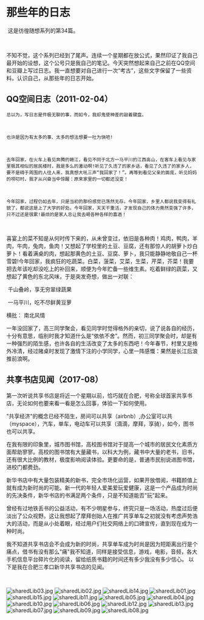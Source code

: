# 那些年的日志

​	这是彷徨随想系列的第34篇。

​	

​	不知不觉，这个系列已经到了尾声。连续一个星期都在放公式，果然印证了我自己最开始的设想，这个公号只是我自己的笔记。今天突然想起来自己之前在QQ空间和豆瓣上写过日志。我一直想要对自己进行一次“考古”，这些文字保留了一些资料。认识自己，从那些年的日志开始。



## QQ空间日志（2011-02-04）

 	总以为，写日志是件极无聊的事，而如今，我却鬼使神差的敲着键盘。



 	也许是因为有太多的事、太多的想法想要一吐为快吧!



 	去年回家，在火车上看见奔腾的赣江，看见不同于北方一马平川的江西高山，在客车上看见与家里极其相似的居民楼时，我是多么的激动啊!听见了久违了的家乡话，看见了久违了的家乡人，要不是碍于周围的人往人来，我真想大吼三声“我回家了！”。再等到看见父亲的面庞，听见妈妈的唠叨时，我才从兴奋当中惊醒：原来家里的一切都还没变！



 	今年回家，过程仍如去年，只是当初的那份感觉已荡然无存。今年回家，乡里人都说我变得有礼貌了，都说这是上了大学的好处。今年回家，天天干重活，才发现自己的体力竟然变强了许多，只不过还是很累!最烦的是家人总让我去喝各种各样的喜酒！

​	

​	喜宴上的菜不知是从何时传下来的，从未曾变过，依旧是各种肉！鸡肉，鸭肉，羊肉，牛肉，兔肉，鱼肉！又想起了学校里的土豆、豆腐，还有那惊人的胡萝卜炒白萝卜！看着满桌的肉，想起那黄色的土豆、豆腐、萝卜，我只能静静地敬自己一杯雪碧!今年回家，我疯狂的吃蔬菜。白菜，菠菜，艾菜，生菜，芹菜，芥菜！我要把去年该吃却没吃上的补回来，顺便为今年贮备一些维生素。吃着鲜绿的蔬菜，又想起了黄色的东北风味，于是突发奇想，做出一对联：                                        

​		千山叠岭，享无穷翠绿蔬果

​        一马平川，吃不尽鲜黄豆萝

 横批：        南北风情

 

​	一年没回家了，高三同学聚会，看见同学时觉得格外的亲切，说了说各自的经历，十分有意思，临别时我才知道什么是“依依不舍”。然而，初三同学聚会时，却是有一种强烈的陌生感，也许各自的生活改变了太多的东西吧！今年春节，村里又是格外冷清，经过赌桌时发现了激情下注的小学同学，心里一阵感慨：果然是长江后浪推前浪啊。



## 共享书店见闻（2017-08）

​	 第一次听说共享书店是将近一个星期以前，恰巧就在合肥，号称全球首家共享书店，无论如何也要来看一看是怎么回事，体验一下如何使用。       



​	 "共享经济"的概念已经不陌生，房间可以共享（airbnb）,办公室可以共（myspace），汽车，单车，电动车可以共享（滴滴，摩拜，享骑），如今，图书也可以共享。



​	在我有限的印象里，城市图书馆，高校图书馆对于提高一个城市的居民文化素质方面帮助寥寥。高校的图书馆有大量藏书，以科大为例，藏书中大量的老书，旧书，还有很大比例的教材，极度影响阅读体验。更要命的是，普通市民别说进图书馆，进校门都费劲。



​	新华书店中有大量包装精美的新书，完全市场化运营，如果开放借阅，书籍颜值上就有成为新时尚的可能。新一代的年轻人爱美爱玩爱健康，这是一个产品成为时尚的先决条件，新华书店的书满足两个条件，只是不知道能否"玩"起来。      

​	曾经有过地铁丢书的公益活动，有不少明星参与，终究只是一场活动，热度过后便淡出了公众视野。这让我想起了摩拜创始人在推广共享单车之初就没有考虑声势浩大的活动，而是从小处着眼，经过用户们社交网络上的口碑宣传，直到现在成为一种时尚。



​	我不知道共享书店会不会成为新的时尚，共享单车成为时尚是因为短距离出行是个痛点，借书有没有那么"痛"我不知道，同样是接受信息，游戏，电影，音频，各大手机信息平台碎片化的阅读，留给纸质书籍的时间还有多少我没有多少信心。 以下是我在合肥三孝口新华共享书店的见闻。

​	

![sharedLib03.jpg](figures/sharedLib03.jpg)
![sharedLib02.jpg](figures/sharedLib02.jpg)
![sharedLib14.jpg](figures/sharedLib14.jpg)
![sharedLib01.jpg](figures/sharedLib01.jpg)
![sharedLib15.jpg](figures/sharedLib15.jpg)
![sharedLib11.jpg](figures/sharedLib11.jpg)
![sharedLib05.jpg](figures/sharedLib05.jpg)
![sharedLib04.jpg](figures/sharedLib04.jpg)
![sharedLib10.jpg](figures/sharedLib10.jpg)
![sharedLib06.jpg](figures/sharedLib06.jpg)
![sharedLib12.jpg](figures/sharedLib12.jpg)
![sharedLib13.jpg](figures/sharedLib13.jpg)
![sharedLib07.jpg](figures/sharedLib07.jpg)
![sharedLib09.jpg](figures/sharedLib09.jpg)
![sharedLib08.jpg](figures/sharedLib08.jpg)
